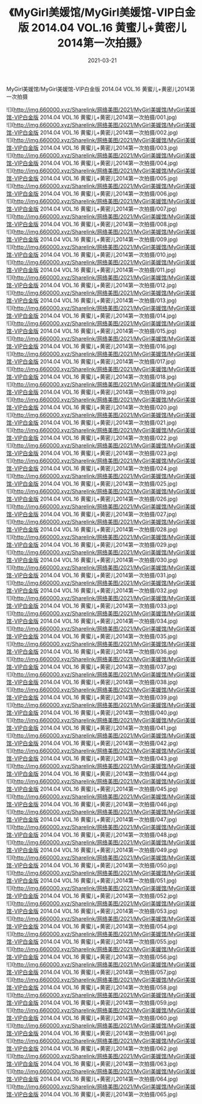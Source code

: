 ﻿---
layout: post
title:  《MyGirl美媛馆/MyGirl美媛馆-VIP白金版 2014.04 VOL.16 黄蜜儿+黄密儿2014第一次拍摄》
date:   2021-03-21
img: http://img.660000.xyz/Sharelink/网络美图/2021/MyGirl美媛馆/MyGirl美媛馆-VIP白金版 2014.04 VOL.16 黄蜜儿+黄密儿2014第一次拍摄/000.jpg
categories: [美女, 清纯, 唯美]
---

MyGirl美媛馆/MyGirl美媛馆-VIP白金版 2014.04 VOL.16 黄蜜儿+黄密儿2014第一次拍摄

 ![](http://img.660000.xyz/Sharelink/网络美图/2021/MyGirl美媛馆/MyGirl美媛馆-VIP白金版 2014.04 VOL.16 黄蜜儿+黄密儿2014第一次拍摄/001.jpg) <br>![](http://img.660000.xyz/Sharelink/网络美图/2021/MyGirl美媛馆/MyGirl美媛馆-VIP白金版 2014.04 VOL.16 黄蜜儿+黄密儿2014第一次拍摄/002.jpg) <br>![](http://img.660000.xyz/Sharelink/网络美图/2021/MyGirl美媛馆/MyGirl美媛馆-VIP白金版 2014.04 VOL.16 黄蜜儿+黄密儿2014第一次拍摄/003.jpg) <br>![](http://img.660000.xyz/Sharelink/网络美图/2021/MyGirl美媛馆/MyGirl美媛馆-VIP白金版 2014.04 VOL.16 黄蜜儿+黄密儿2014第一次拍摄/004.jpg) <br>![](http://img.660000.xyz/Sharelink/网络美图/2021/MyGirl美媛馆/MyGirl美媛馆-VIP白金版 2014.04 VOL.16 黄蜜儿+黄密儿2014第一次拍摄/005.jpg) <br>![](http://img.660000.xyz/Sharelink/网络美图/2021/MyGirl美媛馆/MyGirl美媛馆-VIP白金版 2014.04 VOL.16 黄蜜儿+黄密儿2014第一次拍摄/006.jpg) <br>![](http://img.660000.xyz/Sharelink/网络美图/2021/MyGirl美媛馆/MyGirl美媛馆-VIP白金版 2014.04 VOL.16 黄蜜儿+黄密儿2014第一次拍摄/007.jpg) <br>![](http://img.660000.xyz/Sharelink/网络美图/2021/MyGirl美媛馆/MyGirl美媛馆-VIP白金版 2014.04 VOL.16 黄蜜儿+黄密儿2014第一次拍摄/008.jpg) <br>![](http://img.660000.xyz/Sharelink/网络美图/2021/MyGirl美媛馆/MyGirl美媛馆-VIP白金版 2014.04 VOL.16 黄蜜儿+黄密儿2014第一次拍摄/009.jpg) <br>![](http://img.660000.xyz/Sharelink/网络美图/2021/MyGirl美媛馆/MyGirl美媛馆-VIP白金版 2014.04 VOL.16 黄蜜儿+黄密儿2014第一次拍摄/010.jpg) <br>![](http://img.660000.xyz/Sharelink/网络美图/2021/MyGirl美媛馆/MyGirl美媛馆-VIP白金版 2014.04 VOL.16 黄蜜儿+黄密儿2014第一次拍摄/011.jpg) <br>![](http://img.660000.xyz/Sharelink/网络美图/2021/MyGirl美媛馆/MyGirl美媛馆-VIP白金版 2014.04 VOL.16 黄蜜儿+黄密儿2014第一次拍摄/012.jpg) <br>![](http://img.660000.xyz/Sharelink/网络美图/2021/MyGirl美媛馆/MyGirl美媛馆-VIP白金版 2014.04 VOL.16 黄蜜儿+黄密儿2014第一次拍摄/013.jpg) <br>![](http://img.660000.xyz/Sharelink/网络美图/2021/MyGirl美媛馆/MyGirl美媛馆-VIP白金版 2014.04 VOL.16 黄蜜儿+黄密儿2014第一次拍摄/014.jpg) <br>![](http://img.660000.xyz/Sharelink/网络美图/2021/MyGirl美媛馆/MyGirl美媛馆-VIP白金版 2014.04 VOL.16 黄蜜儿+黄密儿2014第一次拍摄/015.jpg) <br>![](http://img.660000.xyz/Sharelink/网络美图/2021/MyGirl美媛馆/MyGirl美媛馆-VIP白金版 2014.04 VOL.16 黄蜜儿+黄密儿2014第一次拍摄/016.jpg) <br>![](http://img.660000.xyz/Sharelink/网络美图/2021/MyGirl美媛馆/MyGirl美媛馆-VIP白金版 2014.04 VOL.16 黄蜜儿+黄密儿2014第一次拍摄/017.jpg) <br>![](http://img.660000.xyz/Sharelink/网络美图/2021/MyGirl美媛馆/MyGirl美媛馆-VIP白金版 2014.04 VOL.16 黄蜜儿+黄密儿2014第一次拍摄/018.jpg) <br>![](http://img.660000.xyz/Sharelink/网络美图/2021/MyGirl美媛馆/MyGirl美媛馆-VIP白金版 2014.04 VOL.16 黄蜜儿+黄密儿2014第一次拍摄/019.jpg) <br>![](http://img.660000.xyz/Sharelink/网络美图/2021/MyGirl美媛馆/MyGirl美媛馆-VIP白金版 2014.04 VOL.16 黄蜜儿+黄密儿2014第一次拍摄/020.jpg) <br>![](http://img.660000.xyz/Sharelink/网络美图/2021/MyGirl美媛馆/MyGirl美媛馆-VIP白金版 2014.04 VOL.16 黄蜜儿+黄密儿2014第一次拍摄/021.jpg) <br>![](http://img.660000.xyz/Sharelink/网络美图/2021/MyGirl美媛馆/MyGirl美媛馆-VIP白金版 2014.04 VOL.16 黄蜜儿+黄密儿2014第一次拍摄/022.jpg) <br>![](http://img.660000.xyz/Sharelink/网络美图/2021/MyGirl美媛馆/MyGirl美媛馆-VIP白金版 2014.04 VOL.16 黄蜜儿+黄密儿2014第一次拍摄/023.jpg) <br>![](http://img.660000.xyz/Sharelink/网络美图/2021/MyGirl美媛馆/MyGirl美媛馆-VIP白金版 2014.04 VOL.16 黄蜜儿+黄密儿2014第一次拍摄/024.jpg) <br>![](http://img.660000.xyz/Sharelink/网络美图/2021/MyGirl美媛馆/MyGirl美媛馆-VIP白金版 2014.04 VOL.16 黄蜜儿+黄密儿2014第一次拍摄/025.jpg) <br>![](http://img.660000.xyz/Sharelink/网络美图/2021/MyGirl美媛馆/MyGirl美媛馆-VIP白金版 2014.04 VOL.16 黄蜜儿+黄密儿2014第一次拍摄/026.jpg) <br>![](http://img.660000.xyz/Sharelink/网络美图/2021/MyGirl美媛馆/MyGirl美媛馆-VIP白金版 2014.04 VOL.16 黄蜜儿+黄密儿2014第一次拍摄/027.jpg) <br>![](http://img.660000.xyz/Sharelink/网络美图/2021/MyGirl美媛馆/MyGirl美媛馆-VIP白金版 2014.04 VOL.16 黄蜜儿+黄密儿2014第一次拍摄/028.jpg) <br>![](http://img.660000.xyz/Sharelink/网络美图/2021/MyGirl美媛馆/MyGirl美媛馆-VIP白金版 2014.04 VOL.16 黄蜜儿+黄密儿2014第一次拍摄/029.jpg) <br>![](http://img.660000.xyz/Sharelink/网络美图/2021/MyGirl美媛馆/MyGirl美媛馆-VIP白金版 2014.04 VOL.16 黄蜜儿+黄密儿2014第一次拍摄/030.jpg) <br>![](http://img.660000.xyz/Sharelink/网络美图/2021/MyGirl美媛馆/MyGirl美媛馆-VIP白金版 2014.04 VOL.16 黄蜜儿+黄密儿2014第一次拍摄/031.jpg) <br>![](http://img.660000.xyz/Sharelink/网络美图/2021/MyGirl美媛馆/MyGirl美媛馆-VIP白金版 2014.04 VOL.16 黄蜜儿+黄密儿2014第一次拍摄/032.jpg) <br>![](http://img.660000.xyz/Sharelink/网络美图/2021/MyGirl美媛馆/MyGirl美媛馆-VIP白金版 2014.04 VOL.16 黄蜜儿+黄密儿2014第一次拍摄/033.jpg) <br>![](http://img.660000.xyz/Sharelink/网络美图/2021/MyGirl美媛馆/MyGirl美媛馆-VIP白金版 2014.04 VOL.16 黄蜜儿+黄密儿2014第一次拍摄/034.jpg) <br>![](http://img.660000.xyz/Sharelink/网络美图/2021/MyGirl美媛馆/MyGirl美媛馆-VIP白金版 2014.04 VOL.16 黄蜜儿+黄密儿2014第一次拍摄/035.jpg) <br>![](http://img.660000.xyz/Sharelink/网络美图/2021/MyGirl美媛馆/MyGirl美媛馆-VIP白金版 2014.04 VOL.16 黄蜜儿+黄密儿2014第一次拍摄/036.jpg) <br>![](http://img.660000.xyz/Sharelink/网络美图/2021/MyGirl美媛馆/MyGirl美媛馆-VIP白金版 2014.04 VOL.16 黄蜜儿+黄密儿2014第一次拍摄/037.jpg) <br>![](http://img.660000.xyz/Sharelink/网络美图/2021/MyGirl美媛馆/MyGirl美媛馆-VIP白金版 2014.04 VOL.16 黄蜜儿+黄密儿2014第一次拍摄/038.jpg) <br>![](http://img.660000.xyz/Sharelink/网络美图/2021/MyGirl美媛馆/MyGirl美媛馆-VIP白金版 2014.04 VOL.16 黄蜜儿+黄密儿2014第一次拍摄/039.jpg) <br>![](http://img.660000.xyz/Sharelink/网络美图/2021/MyGirl美媛馆/MyGirl美媛馆-VIP白金版 2014.04 VOL.16 黄蜜儿+黄密儿2014第一次拍摄/040.jpg) <br>![](http://img.660000.xyz/Sharelink/网络美图/2021/MyGirl美媛馆/MyGirl美媛馆-VIP白金版 2014.04 VOL.16 黄蜜儿+黄密儿2014第一次拍摄/041.jpg) <br>![](http://img.660000.xyz/Sharelink/网络美图/2021/MyGirl美媛馆/MyGirl美媛馆-VIP白金版 2014.04 VOL.16 黄蜜儿+黄密儿2014第一次拍摄/042.jpg) <br>![](http://img.660000.xyz/Sharelink/网络美图/2021/MyGirl美媛馆/MyGirl美媛馆-VIP白金版 2014.04 VOL.16 黄蜜儿+黄密儿2014第一次拍摄/043.jpg) <br>![](http://img.660000.xyz/Sharelink/网络美图/2021/MyGirl美媛馆/MyGirl美媛馆-VIP白金版 2014.04 VOL.16 黄蜜儿+黄密儿2014第一次拍摄/044.jpg) <br>![](http://img.660000.xyz/Sharelink/网络美图/2021/MyGirl美媛馆/MyGirl美媛馆-VIP白金版 2014.04 VOL.16 黄蜜儿+黄密儿2014第一次拍摄/045.jpg) <br>![](http://img.660000.xyz/Sharelink/网络美图/2021/MyGirl美媛馆/MyGirl美媛馆-VIP白金版 2014.04 VOL.16 黄蜜儿+黄密儿2014第一次拍摄/046.jpg) <br>![](http://img.660000.xyz/Sharelink/网络美图/2021/MyGirl美媛馆/MyGirl美媛馆-VIP白金版 2014.04 VOL.16 黄蜜儿+黄密儿2014第一次拍摄/047.jpg) <br>![](http://img.660000.xyz/Sharelink/网络美图/2021/MyGirl美媛馆/MyGirl美媛馆-VIP白金版 2014.04 VOL.16 黄蜜儿+黄密儿2014第一次拍摄/048.jpg) <br>![](http://img.660000.xyz/Sharelink/网络美图/2021/MyGirl美媛馆/MyGirl美媛馆-VIP白金版 2014.04 VOL.16 黄蜜儿+黄密儿2014第一次拍摄/049.jpg) <br>![](http://img.660000.xyz/Sharelink/网络美图/2021/MyGirl美媛馆/MyGirl美媛馆-VIP白金版 2014.04 VOL.16 黄蜜儿+黄密儿2014第一次拍摄/050.jpg) <br>![](http://img.660000.xyz/Sharelink/网络美图/2021/MyGirl美媛馆/MyGirl美媛馆-VIP白金版 2014.04 VOL.16 黄蜜儿+黄密儿2014第一次拍摄/051.jpg) <br>![](http://img.660000.xyz/Sharelink/网络美图/2021/MyGirl美媛馆/MyGirl美媛馆-VIP白金版 2014.04 VOL.16 黄蜜儿+黄密儿2014第一次拍摄/052.jpg) <br>![](http://img.660000.xyz/Sharelink/网络美图/2021/MyGirl美媛馆/MyGirl美媛馆-VIP白金版 2014.04 VOL.16 黄蜜儿+黄密儿2014第一次拍摄/053.jpg) <br>![](http://img.660000.xyz/Sharelink/网络美图/2021/MyGirl美媛馆/MyGirl美媛馆-VIP白金版 2014.04 VOL.16 黄蜜儿+黄密儿2014第一次拍摄/054.jpg) <br>![](http://img.660000.xyz/Sharelink/网络美图/2021/MyGirl美媛馆/MyGirl美媛馆-VIP白金版 2014.04 VOL.16 黄蜜儿+黄密儿2014第一次拍摄/055.jpg) <br>![](http://img.660000.xyz/Sharelink/网络美图/2021/MyGirl美媛馆/MyGirl美媛馆-VIP白金版 2014.04 VOL.16 黄蜜儿+黄密儿2014第一次拍摄/056.jpg) <br>![](http://img.660000.xyz/Sharelink/网络美图/2021/MyGirl美媛馆/MyGirl美媛馆-VIP白金版 2014.04 VOL.16 黄蜜儿+黄密儿2014第一次拍摄/057.jpg) <br>![](http://img.660000.xyz/Sharelink/网络美图/2021/MyGirl美媛馆/MyGirl美媛馆-VIP白金版 2014.04 VOL.16 黄蜜儿+黄密儿2014第一次拍摄/058.jpg) <br>![](http://img.660000.xyz/Sharelink/网络美图/2021/MyGirl美媛馆/MyGirl美媛馆-VIP白金版 2014.04 VOL.16 黄蜜儿+黄密儿2014第一次拍摄/059.jpg) <br>![](http://img.660000.xyz/Sharelink/网络美图/2021/MyGirl美媛馆/MyGirl美媛馆-VIP白金版 2014.04 VOL.16 黄蜜儿+黄密儿2014第一次拍摄/060.jpg) <br>![](http://img.660000.xyz/Sharelink/网络美图/2021/MyGirl美媛馆/MyGirl美媛馆-VIP白金版 2014.04 VOL.16 黄蜜儿+黄密儿2014第一次拍摄/061.jpg) <br>![](http://img.660000.xyz/Sharelink/网络美图/2021/MyGirl美媛馆/MyGirl美媛馆-VIP白金版 2014.04 VOL.16 黄蜜儿+黄密儿2014第一次拍摄/062.jpg) <br>![](http://img.660000.xyz/Sharelink/网络美图/2021/MyGirl美媛馆/MyGirl美媛馆-VIP白金版 2014.04 VOL.16 黄蜜儿+黄密儿2014第一次拍摄/063.jpg) <br>![](http://img.660000.xyz/Sharelink/网络美图/2021/MyGirl美媛馆/MyGirl美媛馆-VIP白金版 2014.04 VOL.16 黄蜜儿+黄密儿2014第一次拍摄/064.jpg) <br>![](http://img.660000.xyz/Sharelink/网络美图/2021/MyGirl美媛馆/MyGirl美媛馆-VIP白金版 2014.04 VOL.16 黄蜜儿+黄密儿2014第一次拍摄/065.jpg) <br>
